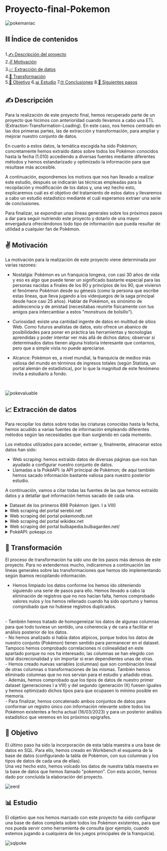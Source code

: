 # Proyecto-final-Pokemon

![pokemaniac](https://github.com/Edupastore/Proyecto-final-Pokemon/blob/main/pokemaniac.jpg)

## ⛓️ Índice de contenidos

1.[✍️ Descripción del proyecto](#descripción)\
2.[✌️ Motivación](#motivación)\
3.[📈 Extracción de datos](#extracción)\
4.[🧬 Transformación](#transformación)\
5.[🔎 Objetivo](#objetivo)
6.[📊 Estudio](#estudio)
7.[🤓 Conclusiones](#objetivo)
8.[👣 Siguientes pasos](#siguientespasos)

## ✍️ Descripción

Para la realización de este proyecto final, hemos recuperado parte de un proyecto que hicimos con anterioridad cuando llevamos a cabo una ETL (Extraction-Transformation-Loading). En este caso, nos hemos centrado en las dos primeras partes, las de extracción y transformación, para ampliar y mejorar nuestro conjunto de datos.

En cuanto a estos datos, la temática escogida ha sido Pokémon; concretamente hemos extraído datos sobre todos los Pokémon conocidos hasta la fecha (1.010) accediendo a diversas fuentes mediante diferentes métodos y hemos estandarizado y optimizado la información para que resultase más accesible.

A continuación, expondremos los motivos que nos han llevado a realizar este estudio, después se indicarán las técnicas empleadas para la recopilación y modificación de los datos y, una vez hecho esto, explicaremos cuál es el objetivo del tratamiento de estos datos y llevaremos a cabo un estudio estadístico mediante el cuál esperamos extraer una serie de conclusiones.

Para finalizar, se expondran unas líneas generales sobre los próximos pasos a dar para seguir nutriendo este proyecto y dotarlo de una mayor envergadura ofreciéndonos todo tipo de información que pueda resultar de utilidad a cualquier fan de Pokémon.

<a name="motivación"/>
 
## ✌️ Motivación

La motivación para la realización de este proyecto viene determinada por varias razones:

- Nostalgia: Pokémon es un franquicia longeva, con casi 30 años de vida y eso es algo que puede tener un significado bastante especial para las personas nacidas a finales de los 80 y principios de los 90, que vivieron el fenómeno Pokémon desde su génesis (como la persona que escribe estas líneas, que lleva jugando a los videojuegos de la saga principal desde hace casi 25 años). Hablar de Pokémon, es sinónimo de adolescencia y de amistad (necesitabas reunirte físicamente con tus amigos para intercambiar a estos "monstruos de bolsillo").

- Curiosidad: existe una cantidad ingente de datos en multitud de sitios Web. Como futuros analistas de datos, esto ofrece un abanico de posibilidades para poner en práctica las herramientas y tecnologías aprendidas y poder intentar ver más allá de dichos datos; observar si determinados datos tienen alguna historia interesante que contarnos, pero que a simple vista no puede apreciarse.

- Alcance: Pokémon es, a nivel mundial, la franquicia de medios más valiosa del mundo en términos de ingresos totales (según Statista, un portal alemán de estadística), por lo que la magnitud de este fenómeno invita a estudiarlo a fondo.
<br>

![pokevaluable](https://github.com/Edupastore/Proyecto-final-Pokemon/blob/main/pokevaluable.jpg)


<a name="extracción"/>
 
## 📈 Extracción de datos

Para recopilar los datos sobre todas las criaturas conocidas hasta la fecha, hemos acudido a varias fuentes de información empleando diferentes métodos según las necesidades que iban surgiendo en cada momento.

Los métodos utilizados para acceder, extraer y, finalmente, almacenar estos datos han sido:

- Web scraping: hemos extraído datos de diversas páginas que nos han ayudado a configurar nuestro conjunto de datos.
- Llamadas a la PokéAPI: la API principal de Pokémon; de aquí también hemos sacado información bastante valiosa para nuestro posterior estudio.

A continuación, vamos a citar todas las fuentes de las que hemos extraído datos y a detallar qué información hemos sacado de cada una.

<details>
<summary>Dataset de los primeros 898 Pokémon (gen. I a VIII)</summary>

<br>
El enlace al mencionado dataset es el siguiente: https://data.world/data-society/pokemon-with-stats
<br>
De este archivo csv hemos extraído valiosa información sobre los Pokémon que van desde la primera generación a la octava (correspondientes a las regiones de Kanto, Johto, Hoenn, Sinnoh, Teselia, Kalos, Alola y Galar).
<br>
EL fichero nos ha brindado la siguiente información: número de la Pokédex nacional, nombre del Pokémon, tipo 1, tipo 2, suma del total de las estadísticas, nivel de salud, ataque, defensa, ataque especial, defensa especial, velocidad, generación y si es legendario o no el Pokémon.
</details>

<details>
<summary>Web scraping del portal serebii.net</summary>
<br>
El enlace a la mencionada Web es el siguiente: https://www.serebii.net/pokemon/all.shtml
<br>
De esta página hemos tratado de extraer la misma información que arriba, pero de los Pokémon correspondientes a la novena generación, incluidos los dos últimos Pokémon anunciados recientemente (finales de febrero de 2023: Walking Wake y Iron Leaves).
<br>
A través del web-scraping y, mediante Selenium, hemos extraído parte de esa información sobre Pokémon de las regiones de Hisui (octava generación) y de Paldea (novena generación).
<br>
Este portal nos ha brindado la siguiente información: número de la Pokédex nacional, nombre del Pokémon, nivel de salud, ataque, defensa, ataque especial, defensa especial y velocidad.
</details>

<details>
<summary>Web scraping del portal pokemondb.net</summary>
<br>
El enlace a la mencionada página es el siguiente: https://pokemondb.net/pokedex/national#gen-9
<br>
En esta Web, hemos tratado de completar la información faltante sobre los Pokémon de Hisui y Paldea que mencionábamos en el epígrafe anterior.
<br>
Para ello, hemos vuelto a emplear Selenium y hemos extraído la información sobre los tipos de cada Pokémon. El resto de información faltante, la hemos calculado o la hemos rellenado de la forma más oportuna.
</details>

<details>
<summary>Web scraping del portal wikidex.net</summary>
<br>
El enlace a la mencionada página es el siguiente: https://www.wikidex.net/wiki/Lista_de_Pok%C3%A9mon_con_los_puntos_de_esfuerzo_que_dan_en_combate
<br>
De esta Web, hemos extraído datos sobre la experiencia base de cada Pokémon. Para sacar la información de los dos últimos Pokémon, hemos recurrido a otra página que contuviera esa información y hemos metido "a mano" esos datos. Una vez más, hemos vuelto a emplear Selenium para ello.
</details>

<details>
<summary>Web scraping del portal bulbapedia.bulbagarden.net/</summary>
<br>
El enlace a la mencionada página es el siguiente: https://bulbapedia.bulbagarden.net/wiki/List_of_Pok%C3%A9mon_by_Egg_Group
<br>
De aquí, hemos extraído información sobre los grupos huevo de cada Pokémon (información importante para la crianza de Pokémon). Mediante el empleo de Selenium, hemos sacado los datos del grupo huevo 1 y del grupo huevo 2 de todos los Pokémon.
</details>

<details>
<summary>PokéAPI: pokeapi.co</summary>
<br>
El enlace a la mencionada API es el siguiente: https://pokeapi.co/
<br>
Esta herramienta, nos brinda muchísima información acerca del mundo Pokémon. Cabe comentar, que en algunos casos la información que intentábamos extraer no estaba completa y que sólo estaba disponible hasta una determinada generación. En algunos casos, hemos podido subsanar esta situación, pero en otros no descartando incorporar esa información a nuestro conjunto de datos.
<br>
Los datos extraídos a través de llamadas a la PokéAPI son los que se enumeran a continuación: categoría del Pokémon (si es inicial, bebé, fósil, legendario, singular o normal), altura, peso, color, género, ciclos para eclosionar huevos, ratio de captura, felicidad base, ratio de crecimiento y experiencia acumulada en el nivel 100.
</details>

<a name="transformación"/>

## 🧬 Transformación

El proceso de transformación ha sido uno de los pasos más densos de este proyecto. Para no extendernos mucho, indicaremos a continuación las líneas generales sobre las transformaciones que hemos ido implementando según íbamos recopilando información.
<br>
- Hemos limpiado los datos conforme los hemos ido obteniendo siguiendo una serie de pasos para ello. Hemos llevado a cabo la eliminación de registros que no nos hacían falta, hemos comprobado valores nulos y los hemos rellenado cuando ha sido oportuno y hemos comprobado que no hubiese registros duplicados.
<br>
- También hemos tratado de homogeneizar los datos de algunas columnas para que todo tuviese un sentido, una coherencia y de cara a facilitar el análisis posterior de los datos.
<br>
- No hemos analizado si había datos atípicos, porque todos los datos de nuestro conjunto (Pokémon) tienen sentido para permanecer en el dataset. Tampoco hemos comprobado correlaciones ni colinealidad en este apartado porque no nos ha interesado; las columnas se han elegido con total discrecionalidad y sin importar si eran dependientes unas de otras.
<br>
- Hemos creado nuevas variables (columnas) que son combinación lineal de otras columnas o transformaciones de las mismas. También hemos eliminado columnas que no nos servían para el estudio y añadido otras.
<br>
- Además, hemos comprobado que los tipos de datos de nuestro primer dataset (generaciones I a VIII) y del segundo (generación IX) fuesen iguales y hemos optimizado dichos tipos para que ocupasen lo mínimo posible en memoria.
<br>
 - Para finalizar, hemos concatenado ambos conjuntos de datos para conformar un registro único con información relevante sobre todos los Pokémon existentes a fecha actual (16/03/2023) y para un posterior análisis estadístico que veremos en los próximos epígrafes.
<br>

<a name="carga"/>

## 🔎 Objetivo

El último paso ha sido la incorporación de esta tabla maestra a una base de datos en SQL. Para ello, hemos creado en Workbench el esquema de la base de datos (configurando la tabla de Pokémon, con sus columnas y los tipos de datos de cada una de ellas).
<br>
Una vez hecho esto, hemos volcado los datos de nuestra tabla maestra en la base de datos que hemos llamado "pokemon". Con esta acción, hemos dado por concluída la elaboración del proyecto.
<br>

![eerd](https://github.com/Edupastore/w4-ETL-Project/blob/main/eerd.jpg)
<br>

<a name="objetivo"/>

## 📊 Estudio
El objetivo que nos hemos marcado con este proyecto ha sido configurar una base de datos completa sobre todos los Pokémon existentes, para que nos pueda servir como herramienta de consulta (por ejemplo, cuando estemos jugando a cualquiera de los juegos principales de la franquicia).
<br>

![sqlpoke](https://github.com/Edupastore/w4-ETL-Project/blob/main/sqlpoke.jpg)
<br>
